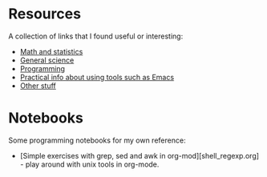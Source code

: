 # Resources

A collection of links that I found useful or interesting:

- [Math and statistics](math.md)
- [General science](science.md)
- [Programming](programming.md)
- [Practical info about using tools such as Emacs](computer_stuff.md)
- [Other stuff](misc.md)

# Notebooks

Some programming notebooks for my own reference:

- [Simple exercises with grep, sed and awk in org-mod][shell_regexp.org] - play around with unix tools in org-mode.
